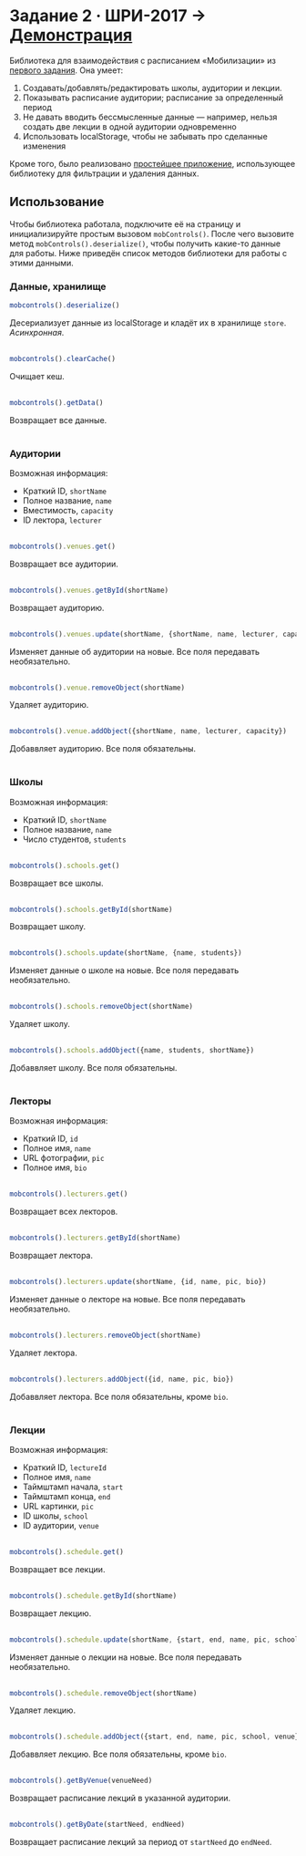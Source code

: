 # Задание 2  ·  ШРИ-2017  →  [Демонстрация](http://vanyaklimenko.ru/shri-task-2/test.html)
Библиотека для взаимодействия с расписанием «Мобилизации» из [первого задания](http://github.com/vanya-klimenko/shri-task-1). Она умеет:
1. Создавать/добавлять/редактировать школы, аудитории и лекции.
2. Показывать расписание аудитории; расписание за определенный период
3. Не давать вводить бессмысленные данные — например, нельзя создать две лекции в одной аудитории одновременно
4. Использовать localStorage, чтобы не забывать про сделанные изменения  
  
Кроме того, было реализовано [простейшее приложение](http://vanyaklimenko.ru/shri-task-2/test.html), использующее библиотеку для фильтрации и удаления данных.

## Использование
Чтобы библиотека работала, подключите её на страницу и инициализируйте простым вызовом `mobControls()`. После чего вызовите метод `mobControls().deserialize()`, чтобы получить какие-то данные для работы. Ниже приведён список методов библиотеки для работы с этими данными.

### Данные, хранилище


```javascript
mobcontrols().deserialize()
```
Десериализует данные из localStorage и кладёт их в хранилище `store`. *Асинхронная*.
<br><br>
```javascript
mobcontrols().clearCache()
```
Очищает кеш.
<br><br>
```javascript
mobcontrols().getData()
```
Возвращает все данные.
<br><br>



### Аудитории
Возможная информация:
- Краткий ID, `shortName`
- Полное название, `name`
- Вместимость, `capacity`
- ID лектора, `lecturer`
<br><br>
```javascript
mobcontrols().venues.get()
```
Возвращает все аудитории.
<br><br>
```javascript
mobcontrols().venues.getById(shortName)
```
Возвращает аудиторию.
<br><br>
```javascript
mobcontrols().venues.update(shortName, {shortName, name, lecturer, capacity})
```
Изменяет данные об аудитории на новые. Все поля передавать необязательно.
<br><br>

```javascript
mobcontrols().venue.removeObject(shortName)
```
Удаляет аудиторию.
<br><br>
```javascript
mobcontrols().venue.addObject({shortName, name, lecturer, capacity})
```
Добаввляет аудиторию. Все поля обязательны.
<br><br>



### Школы
Возможная информация:
- Краткий ID, `shortName`
- Полное название, `name`
- Число студентов, `students`
<br><br>
```javascript
mobcontrols().schools.get()
```
Возвращает все школы.
<br><br>
```javascript
mobcontrols().schools.getById(shortName)
```
Возвращает школу.
<br><br>
```javascript
mobcontrols().schools.update(shortName, {name, students})
```
Изменяет данные о школе на новые. Все поля передавать необязательно.
<br><br>
```javascript
mobcontrols().schools.removeObject(shortName)
```
Удаляет школу.
<br><br>
```javascript
mobcontrols().schools.addObject({name, students, shortName})
```
Добаввляет школу. Все поля обязательны.
<br><br>



### Лекторы 
Возможная информация:
- Краткий ID, `id`
- Полное имя, `name`
- URL фотографии, `pic`
- Полное имя, `bio`
<br><br>
```javascript
mobcontrols().lecturers.get()
```
Возвращает всех лекторов.
<br><br>
```javascript
mobcontrols().lecturers.getById(shortName)
```
Возвращает лектора.
<br><br>
```javascript
mobcontrols().lecturers.update(shortName, {id, name, pic, bio})
```
Изменяет данные о лекторе на новые. Все поля передавать необязательно.
<br><br>
```javascript
mobcontrols().lecturers.removeObject(shortName)
```
Удаляет лектора.
<br><br>
```javascript
mobcontrols().lecturers.addObject({id, name, pic, bio})
```
Добаввляет лектора. Все поля обязательны, кроме `bio`.
<br><br>


### Лекции
Возможная информация:
- Краткий ID, `lectureId`
- Полное имя, `name`
- Таймштамп начала, `start`
- Таймштамп конца, `end`
- URL картинки, `pic`
- ID школы, `school`
- ID аудитории, `venue`
<br><br>
```javascript
mobcontrols().schedule.get()
```
Возвращает все лекции.
<br><br>
```javascript
mobcontrols().schedule.getById(shortName)
```
Возвращает лекцию.
<br><br>
```javascript
mobcontrols().schedule.update(shortName, {start, end, name, pic, school, venue})
```
Изменяет данные о лекции на новые. Все поля передавать необязательно.
<br><br>
```javascript
mobcontrols().schedule.removeObject(shortName)
```
Удаляет лекцию.
<br><br>
```javascript
mobcontrols().schedule.addObject({start, end, name, pic, school, venue})
```
Добаввляет лекцию. Все поля обязательны, кроме `bio`.
<br><br>
```javascript
mobcontrols().getByVenue(venueNeed)
```
Возвращает расписание лекций в указанной аудитории.
<br><br>
```javascript
mobcontrols().getByDate(startNeed, endNeed)
```
Возвращает расписание лекций за период от `startNeed` до `endNeed`.

